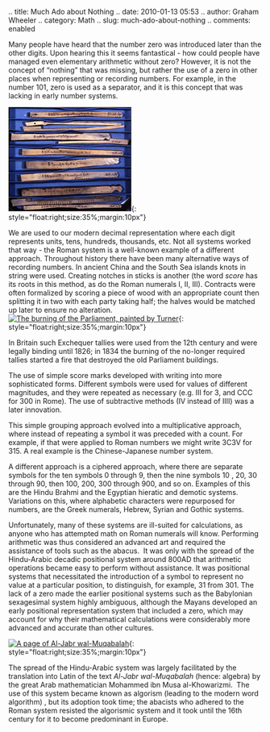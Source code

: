 .. title: Much Ado about Nothing
.. date: 2010-01-13 05:53
.. author: Graham Wheeler
.. category: Math
.. slug: much-ado-about-nothing
.. comments: enabled

Many people have heard that the number zero was introduced later than
the other digits. Upon hearing this it seems fantastical - how could
people have managed even elementary arithmetic without zero? However, it
is not the concept of “nothing” that was missing, but rather the use of
a zero in other places when representing or recording numbers. For
example, in the number 101, zero is used as a separator, and it is this
concept that was lacking in early number systems.
<!-- TEASER_END -->

[![Medieval tallies](/images//image_thumb10.png "Medieval tallies")](/images/image10.png){: style="float:right;size:35%;margin:10px"}


We are used to our modern decimal representation where each digit
represents units, tens, hundreds, thousands, etc. Not all systems worked
that way - the Roman system is a well-known example of a different
approach. Throughout history there have been many alternative ways of
recording numbers. In ancient China and the South Sea islands knots in
string were used. Creating notches in sticks is another (the word
*score* has its roots in this method, as do the Roman numerals I, II,
III). Contracts were often formalized by scoring a piece of wood with an
appropriate count then splitting it in two with each party taking half;
the halves would be matched up later to ensure no alteration. [![The
burning of the Parliament, painted by
Turner](/images/image_thumb11.png "The burning of the Parliament, painted by Turner")](/images/image11.png){: style="float:right;size:35%;margin:10px"}

In Britain such Exchequer tallies were used from the 12th century and
were legally binding until 1826; in 1834 the burning of the no-longer
required tallies started a fire that destroyed the old Parliament
buildings.

The use of simple score marks developed with writing into more
sophisticated forms. Different symbols were used for values of different
magnitudes, and they were repeated as necessary (e.g. III for 3, and CCC
for 300 in Rome). The use of subtractive methods (IV instead of IIII)
was a later innovation.

This simple grouping approach evolved into a multiplicative approach,
where instead of repeating a symbol it was preceded with a count. For
example, if that were applied to Roman numbers we might write 3C3V for
315. A real example is the Chinese-Japanese number system.

A different approach is a ciphered approach, where there are separate
symbols for the ten symbols 0 through 9, then the nine symbols 10 , 20,
30 through 90, then 100, 200, 300 through 900, and so on. Examples of
this are the Hindu Brahmi and the Egyptian hieratic and demotic systems.
Variations on this, where alphabetic characters were repurposed for
numbers, are the Greek numerals, Hebrew, Syrian and Gothic systems.

Unfortunately, many of these systems are ill-suited for calculations, as
anyone who has attempted math on Roman numerals will know. Performing
arithmetic was thus considered an advanced art and required the
assistance of tools such as the abacus.  It was only with the spread of
the Hindu-Arabic decadic positional system around 800AD that arithmetic
operations became easy to perform without assistance. It was positional
systems that necessitated the introduction of a symbol to represent no
value at a particular position, to distinguish, for example, 31 from
301. The lack of a zero made the earlier positional systems such as the
Babylonian sexagesimal system highly ambiguous, although the Mayans
developed an early positional representation system that included a
zero, which may account for why their mathematical calculations were
considerably more advanced and accurate than other cultures.

[![A page of Al-Jabr
wal-Muqabalah](/images/image_thumb12.png "A page of Al-Jabr wal-Muqabalah ")](/images/image12.png){: style="float:right;size:35%;margin:10px"}

The spread of the Hindu-Arabic system was largely facilitated by the
translation into Latin of the text *Al-Jabr wal-Muqabalah* (hence:
algebra) by the great Arab mathematician Mohammed ibn Musa
al-Khowarizmi.  The use of this system became known as algorism (leading
to the modern word algorithm) , but its adoption took time; the abacists
who adhered to the Roman system resisted the algorismic system and it
took until the 16th century for it to become predominant in Europe.
